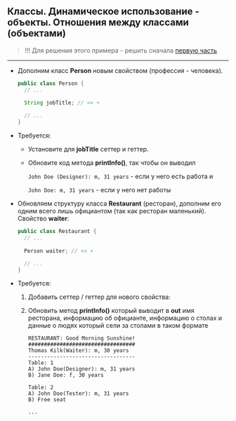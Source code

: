 ## Классы. Динамическое использование - объекты. Отношения между классами (объектами)


> !!! Для решения этого примера - решить сначала [первую часть](./RESTAURANT.CL.DYN.ru.md)

---

* Дополним класс **Person** новым свойством (профессия - человека).
 
  ```java
  public class Person {
    // ...
    
    String jobTitle; // << + 

    // ...
  }
  ``` 
* Требуется:    
    - Установите для **jobTitle** сеттер и геттер.
    - Обновите код метода **printInfo()**, так чтобы он выводил
       
       ```John Doe (Designer): m, 31 years```   - если у него есть работа и

       ```John Doe: m, 31 years```   - если у него нет работы

 
* Обновляем структуру класса **Restaurant** (ресторан), дополним его одним всего лишь официантом (так как ресторан маленький). Свойство **waiter**:

 
  ```java
  public class Restaurant {
    // ...
    
    Person waiter; // << + 

    // ...  
  }
  ```  
  
* Требуется:
  1. Добавить сеттер / геттер для нового свойства:
  2. Обновить метод **printInfo()** который выводит в **out** имя ресторана, информацию об официанте, информацию о столах и данные о людях который сели за столами в таком формате
    
     ```
     RESTAURANT: Good Morning Sunshine!
     ##################################
     Thomas Kilk(Waiter): m, 30 years
     ----------------------------------
     Table: 1
     A) John Doe(Designer): m, 31 years
     B) Jane Doe: f, 30 years

     Table: 2
     A) John Doe(Tester): m, 31 years
     B) Free seat

     ...
     ``` 
    
 